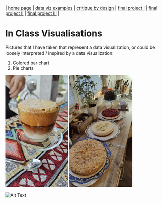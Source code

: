 | [home page](https://saramarie2502.github.io/sschaa-tswd-portfolio-templates/) | [data viz examples](dataviz-examples) | [critique by design](critique-by-design) | [final project I](final-project-part-one) | [final project II](final-project-part-two) | [final project III](final-project-part-three) |

# In Class Visualisations 
Pictures that I have taken that represent a data visualization, or could be loosely interpreted / inspired by a data visualization:
1. Colored bar chart
2. Pie charts
<p float="left">
<img src="horizontal bar chart.jpeg" width="200"/>
<img src="pie charts.jpeg" width="200"/>
</p>

![ Alt Text](https://datawrapper.dwcdn.net/yfbKa/1/)


